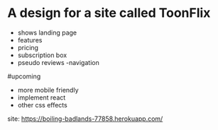 # A design for a site called ToonFlix

- shows landing page
- features
- pricing
- subscription box
- pseudo reviews
-navigation

#upcoming

- more mobile friendly
- implement react
- other css effects

site: https://boiling-badlands-77858.herokuapp.com/